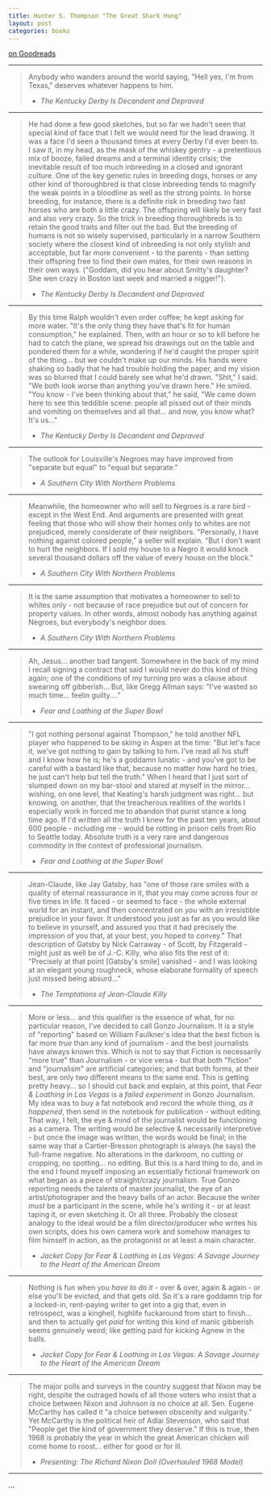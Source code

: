 ```yaml
---
title: Hunter S. Thompson "The Great Shark Hung"
layout: post
categories: books
---
```

[on Goodreads](https://www.goodreads.com/book/show/10878.The_Great_Shark_Hunt)

---

> Anybody who wanders around the world saying, "Hell yes, I'm from Texas," deserves whatever happens to him.
> - *The Kentucky Derby Is Decandent and Depraved*

---

> He had done a few good sketches, but so far we hadn't seen that special kind of face that I felt we would need for the lead drawing. It was a face I'd seen a thousand times at every Derby I'd ever been to. I saw it, in my head, as the mask of the whiskey gentry - a pretentious mix of booze, failed dreams and a terminal identity crisis; the inevitable result of too much inbreeding in a closed and ignorant culture. One of the key genetic rules in breeding dogs, horses or any other kind of thoroughbred is that close inbreeding tends to magnify the weak points in a bloodline as well as the strong points. In horse breeding, for instance, there is a definite risk in breeding two fast horses who are both a little crazy. The offspring will likely be very fast and also very crazy. So the trick in breeding thoroughbreds is to retain the good traits and filter out the bad. But the breeding of humans is not so wisely supervised, particularly in a narrow Southern society where the closest kind of inbreeding is not only stylish and acceptable, but far more convenient - to the parents - than setting their offspring free to find their own mates, for their own reasons in their own ways. ("Goddam, did you hear about Smitty's daughter? She wen crazy in Boston last week and married a nigger!").
> - *The Kentucky Derby Is Decandent and Depraved*

---

> By this time Ralph wouldn't even order coffee; he kept asking for more water. "It's the only thing they have that's fit for human consumption," he explained. Then, with an hour or so to kill before he had to catch the plane, we spread his drawings out on the table and pondered them for a while, wondering if he'd caught the proper spirit of the thing... but we couldn't make up our minds. His hands were shaking so badly that he had trouble holding the paper, and my vision was so blurred that I could barely see what he'd drawn. "Shit," I said. "We both look worse than anything you've drawn here."
> He smiled. "You know - I've been thinking about that," he said, "We came down here to see this teddible scene: people all pissed out of their minds and vomiting on themselves and all that... and now, you know what? It's us..."
> - *The Kentucky Derby Is Decandent and Depraved*

---

> The outlook for Louisville's Negroes may have improved from "separate but equal" to "equal but separate."
> - *A Southern City With Northern Problems*

---

> Meanwhile, the homeowner who will sell to Negroes is a rare bird - except in the West End. And arguments are presented with great feeling that those who will show their homes only to whites are not prejudiced, merely considerate of their neighbors. "Personally, I have nothing against colored people," a seller will explain. "But I don't want to hurt the neighbors. If I sold my house to a Negro it would knock several thousand dollars off the value of every house on the block."
> - *A Southern City With Northern Problems*

---

> It is the same assumption that motivates a homeowner to sell to whites only - not because of race prejudice but out of concern for property values. In other words, almost nobody has anything against Negroes, but everybody's neighbor does.
> - *A Southern City With Northern Problems*

---

> Ah, Jesus... another bad tangent. Somewhere in the back of my mind I recall signing a contract that said I would never do this kind of thing again; one of the conditions of my turning pro was a clause about swearing off gibberish...
> But, like Gregg Allman says: "I've wasted so much time... feelin guilty...."
> - *Fear and Loathing at the Super Bowl*

---

> "I got nothing personal against Thompson," he told another NFL player who happened to be skiing in Aspen at the time: "But let's face it, we've got nothing to gain by talking to him. I've read all his stuff and I know how he is; he's a goddamn lunatic - and you've got to be careful with a bastard like that, because no matter how hard he tries, he just can't help but tell the truth."
> When I heard that I just sort of slumped down on my bar-stool and stared at myself in the mirror... wishing, on one level, that Keating's harsh judgment was right... but knowing, on another, that the treacherous realities of the worlds I especially work in forced me to abandon that purist stance a long time ago. If I'd written all the truth I knew for the past ten years, about 600 people - including me - would be rotting in prison cells from Rio to Seattle today. Absolute truth is a very rare and dangerous commodity in the context of professional journalism.
> - *Fear and Loathing at the Super Bowl*

---

> Jean-Claude, like Jay Gatsby, has "one of those rare smiles with a quality of eternal reassurance in it, that you may come across four or five times in life. It faced - or seemed to face - the whole external world for an instant, and then concentrated on _you_ with an irresistible prejudice in your favor. It understood you just as far as you would like to believe in yourself, and assured you that it had precisely the impression of you that, at your best, you hoped to convey." That description of Gatsby by Nick Carraway - of Scott, by Fitzgerald - might just as well be of J.-C. Killy, who also fits the rest of it: "Precisely at that point [Gatsby's smile] vanished - and I was looking at an elegant young roughneck, whose elaborate formality of speech just missed being absurd..."
> - *The Temptations of Jean-Claude Killy*

---

> More or less... and this qualifier is the essence of what, for no particular reason, I've decided to call Gonzo Journalism. It is a style of "reporting" based on William Faulkner's idea that the best fiction is far more _true_ than any kind of journalism - and the best journalists have always known this.
> Which is not to say that Fiction is necessarily "more true" than Journalism - or vice versa - but that both "fiction" and "journalism" are artificial categories; and that both forms, at their best, are only two different means to the same end. This is getting pretty heavy... so I should cut back and explain, at this point, that _Fear & Loathing in Las Vegas_ is a _failed experiment_ in Gonzo Journalism. My idea was to buy a fat notebook and record the whole thing, _as it happened_, then send in the notebook for publication - without editing. That way, I felt, the eye & mind of the journalist would be functioning as a camera. The writing would be selective & necessarily interpretive - but once the image was written, the words would be final; in the same way that a Cartier-Bresson photograph is always (he says) the full-frame negative. No alterations in the darkroom, no cutting or cropping, no spotting... no editing.
> But this is a hard thing to do, and in the end I found myself imposing an essentially fictional framework on what began as a piece of straight/crazy journalism. True Gonzo reporting needs the talents of master journalist, the eye of an artist/photograper and the heavy balls of an actor. Because the writer _must_ be a participant in the scene, while he's writing it - or at least taping it, or even sketching it. Or all three. Probably the closest analogy to the ideal would be a film director/producer who writes his own scripts, does his own camera work and somehow manages to film himself in action, as the protagonist or at least a main character.
> - *Jacket Copy for Fear & Loathing in Las Vegas: A Savage Journey to the Heart of the American Dream*

---

> Nothing is fun when you _have to do it_ - over & over, again & again - or else you'll be evicted, and that gets old. So it's a rare goddamn trip for a locked-in, rent-paying writer to get into a gig that, even in retrospect, was a kinghell, highlife fuckaround from start to finish... and then to actually get _paid_ for writing this kind of manic gibberish seems genuinely weird; like getting paid for kicking Agnew in the balls.
> - *Jacket Copy for Fear & Loathing in Las Vegas: A Savage Journey to the Heart of the American Dream*

---

> The major polls and surveys in the country suggest that Nixon may be right, despite the outraged howls of all those voters who insist that a choice between Nixon and Johnson is no choice at all. Sen. Eugene McCarthy has called it "a choice between obscenity and vulgarity." Yet McCarthy is the political heir of Adlai Stevenson, who said that "People get the kind of government they deserve." If this is true, then 1968 is probably the year in which the great American chicken will come home to roost... either for good or for ill.
> - *Presenting: The Richard Nixon Doll (Overhauled 1968 Model)*

---

...
